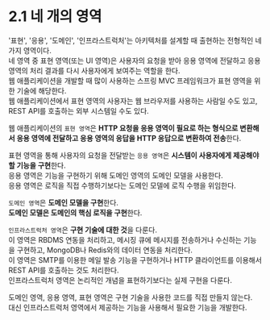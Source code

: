# 2.1 네 개의 영역

'표현', '응용', '도메인', '인프라스트럭처'는 아키텍처를 설계할 때 출현하는 전형적인 네 가지 영역이다.  
네 영역 중 표현 영역(또는 UI 영역)은 사용자의 요청을 받아 응용 영역에 전달하고 응용 영역의 처리 결과를 다시 사용자에게 보여주는 역할을 한다.  
웹 애플리케이션을 개발할 때 많이 사용하는 스프링 MVC 프레임워크가 표현 영역을 위한 기술에 해당한다.  
웹 애플리케이션에서 표현 영역의 사용자는 웹 브라우저를 사용하는 사람일 수도 있고, REST API를 호출하는 외부 시스템일 수도 있다.

웹 애플리케이션의 `표현 영역`은 **HTTP 요청을 응용 영역이 필요로 하는 형식으로 변환해서 응용 영역에 전달하고 응용 영역의 응답을 HTTP 응답으로 변환하여 전송**한다.

표현 영역을 통해 사용자의 요청을 전달받는 `응용 영역`은 **시스템이 사용자에게 제공해야 할 기능을 구현**한다.  
응용 영역은 기능을 구현하기 위해 도메인 영역의 도메인 모델을 사용한다.  
응용 영역은 로직을 직접 수행하기보다는 도메인 모델에 로직 수행을 위임한다.  

`도메인 영역`은 **도메인 모델을 구현**한다.  
**도메인 모델은 도메인의 핵심 로직을 구현**한다.

`인프라스트럭처 영역`은 **구현 기술에 대한 것**을 다룬다.  
이 영역은 RBDMS 연동을 처리하고, 메시징 큐에 메시지를 전송하거나 수신하는 기능을 구현하고, MongoDB나 Redis와의 데이터 연동을 처리한다.  
이 영역은 SMTP를 이용한 메일 발송 기능을 구현하거나 HTTP 클라이언트를 이용해서 REST API를 호출하는 것도 처리한다.  
인프라스트럭처 영역은 논리적인 개념을 표현하기보다는 실제 구현을 다룬다.

도메인 영역, 응용 영역, 표현 영역은 구현 기술을 사용한 코드를 직접 만들지 않는다.  
대신 인프라스트럭처 영역에서 제공하는 기능을 사용해서 필요한 기능을 개발한다.
